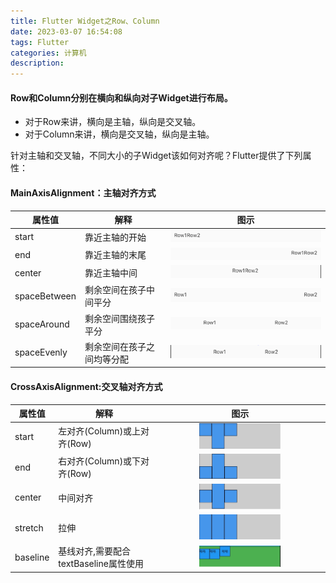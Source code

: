 ```yaml
---
title: Flutter Widget之Row、Column
date: 2023-03-07 16:54:08
tags: Flutter
categories: 计算机
description:
---
```


#### Row和Column分别在横向和纵向对子Widget进行布局。
+ 对于Row来讲，横向是主轴，纵向是交叉轴。
+ 对于Column来讲，横向是交叉轴，纵向是主轴。

针对主轴和交叉轴，不同大小的子Widget该如何对齐呢？Flutter提供了下列属性：


####  MainAxisAlignment：主轴对齐方式
| 属性值 | 解释 | 图示 |
| -- | -- | -- |
| start | 靠近主轴的开始 | <center><img src="../images/flutter/flutter_row_start.png"/></center> |
| end | 靠近主轴的末尾 | <center><img src="../images/flutter/flutter_row_end.png"/></center> |
| center | 靠近主轴中间 | <center><img src="../images/flutter/flutter_row_center.png"/></center> |
| spaceBetween | 剩余空间在孩子中间平分 | <center><img src="../images/flutter/flutter_row_space_between.png"/></center> |
| spaceAround | 剩余空间围绕孩子平分 | <center><img src="../images/flutter/flutter_row_space_around.png"/></center> |
| spaceEvenly | 剩余空间在孩子之间均等分配 | <center><img src="../images/flutter/flutter_row_space_evenly.png"/></center> |

####  CrossAxisAlignment:交叉轴对齐方式
| 属性值 | 解释 | 图示 |
| -- | -- | -- |
| start | 左对齐(Column)或上对齐(Row) | <center><img src="../images/flutter/cross_axis_start.jpeg" width="50%"/></center> |
| end | 右对齐(Column)或下对齐(Row) | <center><img src="../images/flutter/cross_axis_end.jpeg" width="50%"/></center> |
| center | 中间对齐 | <center><img src="../images/flutter/cross_axis_center.jpeg" width="50%"/></center> |
| stretch | 拉伸 | <center><img src="../images/flutter/cross_axis_stretch.jpeg" width="50%"/></center> |
| baseline | 基线对齐,需要配合textBaseline属性使用 | <center><img src="../images/flutter/cross_axis_baseline.jpg" width="50%"/></center> |